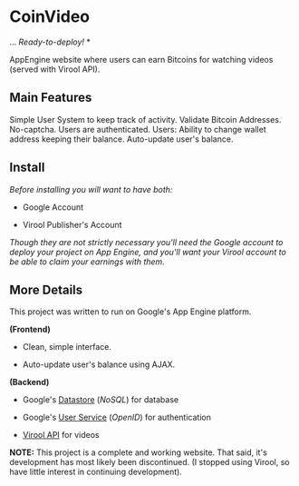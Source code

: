 CoinVideo
=========

... *Ready-to-deploy!* *


AppEngine website where users can earn Bitcoins for watching videos (served with Virool API).

Main Features
-------------
Simple User System to keep track of activity.
Validate Bitcoin Addresses.
No-captcha. Users are authenticated.
Users: Ability to change wallet address keeping their balance.
Auto-update user's balance.

Install
--------
*Before installing you will want to have both:*

* Google Account

* Virool Publisher's Account

*Though they are not strictly necessary you'll need the Google account to deploy your project on App Engine, and you'll want your Virool account to be able to claim your earnings with them.*


More Details 
------------------

This project was written to run on Google's App Engine platform.

**(Frontend)**

* Clean, simple interface.


* Auto-update user's balance using AJAX.

**(Backend)**

* Google's [Datastore](http://google.com) (*NoSQL*) for database

* Google's [User Service](http://google.com) (*OpenID*) for authentication

* [Virool API](http://virool.com) for videos


**NOTE:** This project is a complete and working website. That said, it's development has most likely
been discontinued. (I stopped using Virool, so have little interest in continuing development).

